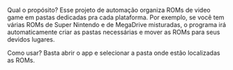 Qual o propósito? 
  Esse projeto de automação organiza ROMs de video game em pastas dedicadas pra cada plataforma. Por exemplo,
se você tem várias ROMs de Super Nintendo e de MegaDrive misturadas, o programa irá automaticamente criar as pastas necessárias
e mover as ROMs para seus devidos lugares.

Como usar? 
  Basta abrir o app e selecionar a pasta onde estão localizadas as ROMs.
